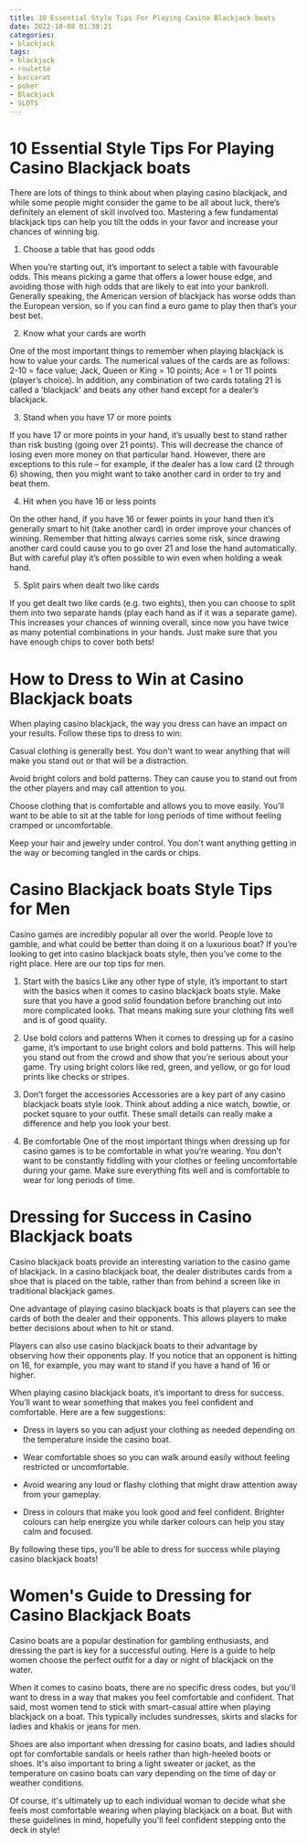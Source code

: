 ```yaml
---
title: 10 Essential Style Tips For Playing Casino Blackjack boats 
date: 2022-10-08 01:39:21
categories:
- blackjack
tags:
- blackjack
- roulette
- baccarat
- poker
- Blackjack
- SLOTS
---
```



#  10 Essential Style Tips For Playing Casino Blackjack boats 

There are lots of things to think about when playing casino blackjack, and while some people might consider the game to be all about luck, there’s definitely an element of skill involved too. Mastering a few fundamental blackjack tips can help you tilt the odds in your favor and increase your chances of winning big.

1. Choose a table that has good odds

When you’re starting out, it’s important to select a table with favourable odds. This means picking a game that offers a lower house edge, and avoiding those with high odds that are likely to eat into your bankroll. Generally speaking, the American version of blackjack has worse odds than the European version, so if you can find a euro game to play then that’s your best bet.

2. Know what your cards are worth

One of the most important things to remember when playing blackjack is how to value your cards. The numerical values of the cards are as follows: 2-10 = face value; Jack, Queen or King = 10 points; Ace = 1 or 11 points (player’s choice). In addition, any combination of two cards totaling 21 is called a ‘blackjack’ and beats any other hand except for a dealer’s blackjack.

3. Stand when you have 17 or more points

If you have 17 or more points in your hand, it’s usually best to stand rather than risk busting (going over 21 points). This will decrease the chance of losing even more money on that particular hand. However, there are exceptions to this rule – for example, if the dealer has a low card (2 through 6) showing, then you might want to take another card in order to try and beat them.

4. Hit when you have 16 or less points

On the other hand, if you have 16 or fewer points in your hand then it’s generally smart to hit (take another card) in order improve your chances of winning. Remember that hitting always carries some risk, since drawing another card could cause you to go over 21 and lose the hand automatically. But with careful play it’s often possible to win even when holding a weak hand.

5. Split pairs when dealt two like cards


If you get dealt two like cards (e.g. two eights), then you can choose to split them into two separate hands (play each hand as if it was a separate game). This increases your chances of winning overall, since now you have twice as many potential combinations in your hands. Just make sure that you have enough chips to cover both bets!

#  How to Dress to Win at Casino Blackjack boats 

When playing casino blackjack, the way you dress can have an impact on your results. Follow these tips to dress to win:

Casual clothing is generally best. You don't want to wear anything that will make you stand out or that will be a distraction.

Avoid bright colors and bold patterns. They can cause you to stand out from the other players and may call attention to you.

Choose clothing that is comfortable and allows you to move easily. You'll want to be able to sit at the table for long periods of time without feeling cramped or uncomfortable.

Keep your hair and jewelry under control. You don't want anything getting in the way or becoming tangled in the cards or chips.

#  Casino Blackjack boats Style Tips for Men 

Casino games are incredibly popular all over the world. People love to gamble, and what could be better than doing it on a luxurious boat? If you’re looking to get into casino blackjack boats style, then you’ve come to the right place. Here are our top tips for men.

1. Start with the basics
Like any other type of style, it’s important to start with the basics when it comes to casino blackjack boats style. Make sure that you have a good solid foundation before branching out into more complicated looks. That means making sure your clothing fits well and is of good quality.

2. Use bold colors and patterns
When it comes to dressing up for a casino game, it’s important to use bright colors and bold patterns. This will help you stand out from the crowd and show that you’re serious about your game. Try using bright colors like red, green, and yellow, or go for loud prints like checks or stripes.

3. Don’t forget the accessories
Accessories are a key part of any casino blackjack boats style look. Think about adding a nice watch, bowtie, or pocket square to your outfit. These small details can really make a difference and help you look your best.

4. Be comfortable
One of the most important things when dressing up for casino games is to be comfortable in what you’re wearing. You don’t want to be constantly fiddling with your clothes or feeling uncomfortable during your game. Make sure everything fits well and is comfortable to wear for long periods of time.

#  Dressing for Success in Casino Blackjack boats 

Casino blackjack boats provide an interesting variation to the casino game of blackjack. In a casino blackjack boat, the dealer distributes cards from a shoe that is placed on the table, rather than from behind a screen like in traditional blackjack games. 

One advantage of playing casino blackjack boats is that players can see the cards of both the dealer and their opponents. This allows players to make better decisions about when to hit or stand. 

Players can also use casino blackjack boats to their advantage by observing how their opponents play. If you notice that an opponent is hitting on 16, for example, you may want to stand if you have a hand of 16 or higher. 

When playing casino blackjack boats, it’s important to dress for success. You’ll want to wear something that makes you feel confident and comfortable. Here are a few suggestions: 

- Dress in layers so you can adjust your clothing as needed depending on the temperature inside the casino boat. 

- Wear comfortable shoes so you can walk around easily without feeling restricted or uncomfortable. 

- Avoid wearing any loud or flashy clothing that might draw attention away from your gameplay. 

- Dress in colours that make you look good and feel confident. Brighter colours can help energize you while darker colours can help you stay calm and focused. 

By following these tips, you’ll be able to dress for success while playing casino blackjack boats!

#  Women's Guide to Dressing for Casino Blackjack Boats

Casino boats are a popular destination for gambling enthusiasts, and dressing the part is key for a successful outing. Here is a guide to help women choose the perfect outfit for a day or night of blackjack on the water.

When it comes to casino boats, there are no specific dress codes, but you'll want to dress in a way that makes you feel comfortable and confident. That said, most women tend to stick with smart-casual attire when playing blackjack on a boat. This typically includes sundresses, skirts and slacks for ladies and khakis or jeans for men.

Shoes are also important when dressing for casino boats, and ladies should opt for comfortable sandals or heels rather than high-heeled boots or shoes. It's also important to bring a light sweater or jacket, as the temperature on casino boats can vary depending on the time of day or weather conditions.

Of course, it's ultimately up to each individual woman to decide what she feels most comfortable wearing when playing blackjack on a boat. But with these guidelines in mind, hopefully you'll feel confident stepping onto the deck in style!